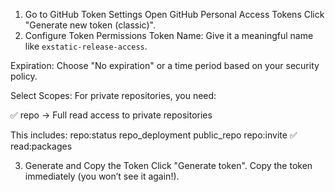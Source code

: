 1. Go to GitHub Token Settings
Open GitHub Personal Access Tokens
Click "Generate new token (classic)".
2. Configure Token Permissions
Token Name:
Give it a meaningful name like `exstatic-release-access`.

Expiration:
Choose "No expiration" or a time period based on your security policy.

Select Scopes:
For private repositories, you need:

✅ repo → Full read access to private repositories

This includes:
repo:status
repo_deployment
public_repo
repo:invite
✅ read:packages

3. Generate and Copy the Token
Click "Generate token".
Copy the token immediately (you won’t see it again!).

